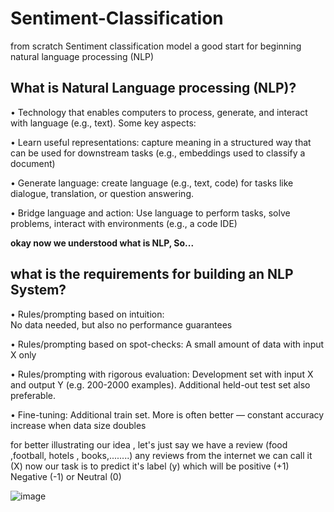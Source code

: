 # Sentiment-Classification
from scratch Sentiment classification model  a good start for beginning  natural language processing (NLP) 

## What is Natural Language processing (NLP)?

• Technology that enables computers to process, generate, and
interact with language (e.g., text). Some key aspects:

• Learn useful representations: capture meaning in a structured way that can be used for downstream tasks (e.g., embeddings used to classify a document)

• Generate language: create language (e.g., text, code) for tasks like dialogue, translation, or question answering.

• Bridge language and action: Use language to perform tasks, solve problems, interact with environments (e.g., a code IDE)

**okay now we understood what is NLP, So...** 
## what is the requirements for building an NLP System?
• Rules/prompting based on intuition:  
No data needed, but also no performance guarantees

• Rules/prompting based on spot-checks:
A small amount of data with input X only

• Rules/prompting with rigorous evaluation:
Development set with input X and output Y (e.g. 200-2000
examples). Additional held-out test set also preferable.

• Fine-tuning:
Additional train set. More is often better — constant
accuracy increase when data size doubles

for better illustrating our idea , let's just say we have a review (food ,football, hotels , books,........) any reviews from the internet 
we can call it (X) now our task is to predict it's label (y)  which will be positive (+1) Negative (-1) or Neutral (0)


![image](https://github.com/user-attachments/assets/22316828-a9d4-4195-840e-672ae717c19e)



